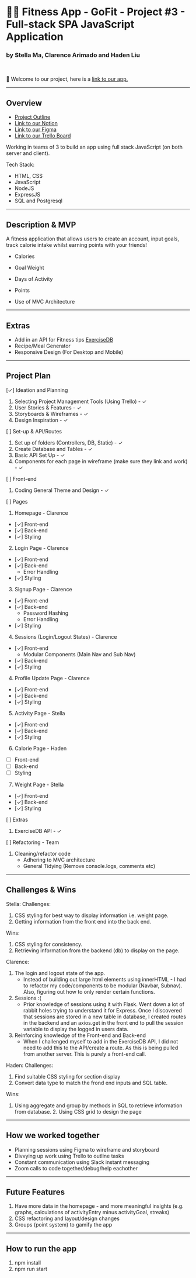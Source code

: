# 🏃‍♂️ Fitness App - GoFit - Project #3 - Full-stack SPA JavaScript Application
### by Stella Ma, Clarence Arimado and Haden Liu

<br>

👋 Welcome to our project, here is a [link to our app.]()

___

## Overview

- [Project Outline](https://gist.git.generalassemb.ly/katie/5e7a9e64f44afe9786521aa860f61418)
- [Link to our Notion](https://www.notion.so/Teamspace-Home-df5e257b07fe4811899fa0aa225bef06)
- [Link to our Figma](https://www.figma.com/files/team/1186604247724549464/Team-GoFit?fuid=986640042738311971)
- [Link to our Trello Board](https://trello.com/b/d5PtRQow)

Working in teams of 3 to build an app using full stack JavaScript (on both server and client).

Tech Stack:
- HTML, CSS
- JavaScript
- NodeJS
- ExpressJS
- SQL and Postgresql

___

## Description & MVP

A fitness application that allows users to create an account, input goals, track calorie intake whilst earning points with your friends!

- Calories
- Goal Weight
- Days of Activity
- Points

- Use of MVC Architecture

___

## Extras
- Add in an API for Fitness tips [ExerciseDB](https://www.programmableweb.com/api/exercisedb)
- Recipe/Meal Generator
- Responsive Design (For Desktop and Mobile)

___

## Project Plan

[✓] Ideation and Planning
1. Selecting Project Management Tools (Using Trello) - ✓
2. User Stories & Features - ✓
3. Storyboards & Wireframes - ✓
4. Design Inspiration - ✓

[ ] Set-up & API/Routes
1. Set up of folders (Controllers, DB, Static) - ✓
2. Create Database and Tables - ✓
3. Basic API Set Up - ✓
4. Components for each page in wireframe (make sure they link and work) - ✓

[ ] Front-end
1. Coding General Theme and Design - ✓

[ ] Pages
1. Homepage - Clarence
- [✓] Front-end
- [✓] Back-end
- [✓] Styling
2. Login Page - Clarence
- [✓] Front-end
- [✓] Back-end
    - Error Handling
- [✓] Styling
3. Signup Page - Clarence
- [✓] Front-end
- [✓] Back-end
    - Password Hashing
    - Error Handling
- [✓] Styling
4. Sessions (Login/Logout States) - Clarence
- [✓] Front-end
    - Modular Components (Main Nav and Sub Nav)
- [✓] Back-end
- [✓] Styling
4. Profile Update Page - Clarence
- [✓] Front-end
- [✓] Back-end
- [✓] Styling
5. Activity Page - Stella
- [✓] Front-end
- [✓] Back-end
- [✓] Styling
6. Calorie Page - Haden
- [ ] Front-end
- [ ] Back-end
- [ ] Styling
7. Weight Page - Stella
- [✓] Front-end
- [✓] Back-end
- [✓] Styling

[ ] Extras
1. ExerciseDB API - ✓

[ ] Refactoring - Team
1. Cleaning/refactor code
    - Adhering to MVC architecture
    - General Tidying (Remove console.logs, comments etc)


___

## Challenges & Wins

Stella:
Challenges:
1. CSS styling for best way to display information i.e. weight page.
2. Getting information from the front end into the back end.

Wins:
1. CSS styling for consistency.
2. Retrieving information from the backend (db) to display on the page.

Clarence: 
1. The login and logout state of the app. 
    - Instead of building out large html elements using innerHTML - I had to refactor my code/components to be modular (Navbar, Subnav). Also, figuring out how to only render certain functions.
2. Sessions :(
    - Prior knowledge of sessions using it with Flask. Went down a lot of rabbit holes trying to understand it for Express. Once I discovered that sessions are stored in a new table in database, I created routes in the backend and an axios.get in the front end to pull the session variable to display the logged in users data.
3. Reinforcing knowledge of the Front-end and Back-end
    - When I challenged myself to add in the ExerciseDB API, I did not need to add this to the API/create a route. As this is being pulled from another server. This is purely a front-end call.

Haden:
Challenges: 
1. Find suitable CSS styling for section display 
2. Convert data type to match the frond end inputs and SQL table. 

Wins: 
1. Using aggregate and group by methods in SQL to retrieve information from database. 2. Using CSS grid to design the page
___

## How we worked together
- Planning sessions using Figma to wireframe and storyboard
- Divvying up work using Trello to outline tasks 
- Constant communication using Slack instant messaging
- Zoom calls to code together/debug/help eachother
___

## Future Features
1. Have more data in the homepage - and more meaningful insights (e.g. graphs, calculations of activityEntry minus activityGoal, streaks)
2. CSS refactoring and layout/design changes
3. Groups (point system) to gamify the app
___

## How to run the app
1. npm install
2. npm run start